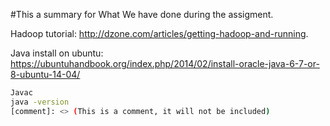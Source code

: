 #This a summary for What We have done during the assigment.

Hadoop tutorial: http://dzone.com/articles/getting-hadoop-and-running.

Java install on ubuntu: https://ubuntuhandbook.org/index.php/2014/02/install-oracle-java-6-7-or-8-ubuntu-14-04/

```bash
Javac
java -version
[comment]: <> (This is a comment, it will not be included)
```
